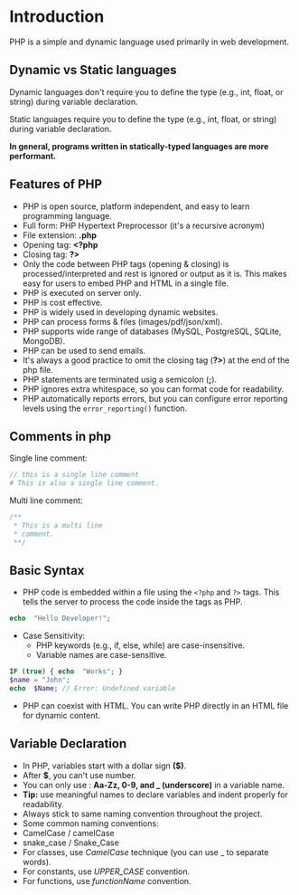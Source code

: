 # Introduction

PHP is a simple and dynamic language used primarily in web development.

## Dynamic vs Static languages

Dynamic languages don't require you to define the type (e.g., int, float, or string) during variable declaration.

Static languages require you to define the type (e.g., int, float, or string) during variable declaration.

**In general, programs written in statically-typed languages are more performant.**

## Features of PHP

- PHP is open source, platform independent, and easy to learn programming language.
- Full form: PHP Hypertext Preprocessor (it's a recursive acronym)
- File extension: **.php**
- Opening tag: **<?php**
- Closing tag: **?>**
- Only the code between PHP tags (opening & closing) is processed/interpreted and rest is ignored or output as it is. This makes easy for users to embed PHP and HTML in a single file.
- PHP is executed on server only.
- PHP is cost effective.
- PHP is widely used in developing dynamic websites.
- PHP can process forms & files (images/pdf/json/xml).
- PHP supports wide range of databases (MySQL, PostgreSQL, SQLite, MongoDB).
- PHP can be used to send emails.
- It's always a good practice to omit the closing tag (**?>**) at the end of the php file.
- PHP statements are terminated usig a semicolon (**;**).
- PHP ignores extra whitespace, so you can format code for readability.
- PHP automatically reports errors, but you can configure error reporting levels using the `error_reporting()` function.

## Comments in php

Single line comment:

```php
// this is a single line comment
# This is also a single line comment.
```

Multi line comment:

```php
/**
 * This is a multi line
 * comment.
 **/
```

## Basic Syntax

- PHP code is embedded within a file using the `<?php` and `?>` tags. This tells the server to process the code inside the tags as PHP.

```php
echo  "Hello Developer!";
```

- Case Sensitivity:
  - PHP keywords (e.g., if, else, while) are case-insensitive.
  - Variable names are case-sensitive.

```php
IF (true) { echo  "Works"; }
$name = "John";
echo  $Name; // Error: Undefined variable
```

- PHP can coexist with HTML. You can write PHP directly in an HTML file for dynamic content.

## Variable Declaration

- In PHP, variables start with a dollar sign **($)**.
- After **$**, you can't use number.
- You can only use : **Aa-Zz, 0-9, and \_ (underscore)** in a variable name.
- **Tip:** use meaningful names to declare variables and indent properly for readability.
- Always stick to same naming convention throughout the project.
- Some common naming conventions:
- CamelCase / camelCase
- snake_case / Snake_Case
- For classes, use _CamelCase_ technique (you can use \_ to separate words).
- For constants, use _UPPER_CASE_ convention.
- For functions, use _functionName_ convention.
